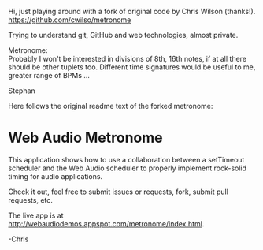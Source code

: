 Hi, just playing around with a fork of original code by Chris Wilson (thanks!).  
https://github.com/cwilso/metronome

Trying to understand git, GitHub and web technologies, almost private. 

Metronome:  
Probably I won't be interested in divisions of 8th, 16th notes, if at all there should be other tuplets too. 
Different time signatures would be useful to me, greater range of BPMs ...

Stephan


Here follows the original readme text of the forked metronome:

# Web Audio Metronome

This application shows how to use a collaboration between a setTimeout scheduler and the Web Audio scheduler to properly implement rock-solid timing for audio applications.

Check it out, feel free to submit issues or requests, fork, submit pull requests, etc.

The live app is at http://webaudiodemos.appspot.com/metronome/index.html.

-Chris